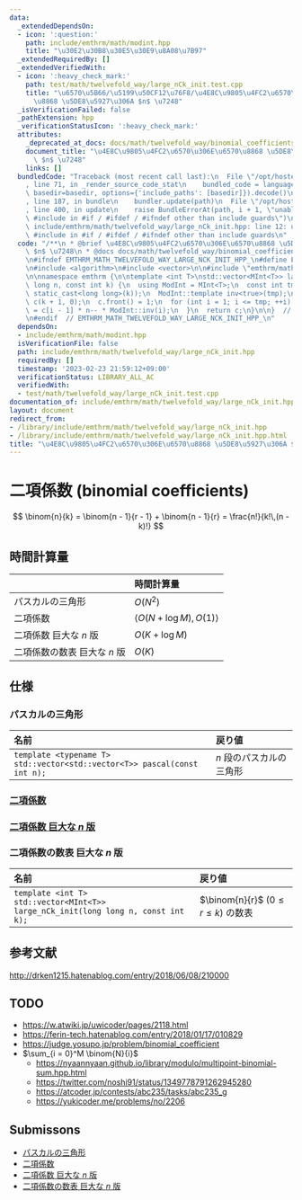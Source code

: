 ```yaml
---
data:
  _extendedDependsOn:
  - icon: ':question:'
    path: include/emthrm/math/modint.hpp
    title: "\u30E2\u30B8\u30E5\u30E9\u8A08\u7B97"
  _extendedRequiredBy: []
  _extendedVerifiedWith:
  - icon: ':heavy_check_mark:'
    path: test/math/twelvefold_way/large_nCk_init.test.cpp
    title: "\u6570\u5B66/\u5199\u50CF12\u76F8/\u4E8C\u9805\u4FC2\u6570\u306E\u6570\
      \u8868 \u5DE8\u5927\u306A $n$ \u7248"
  _isVerificationFailed: false
  _pathExtension: hpp
  _verificationStatusIcon: ':heavy_check_mark:'
  attributes:
    _deprecated_at_docs: docs/math/twelvefold_way/binomial_coefficients.md
    document_title: "\u4E8C\u9805\u4FC2\u6570\u306E\u6570\u8868 \u5DE8\u5927\u306A\
      \ $n$ \u7248"
    links: []
  bundledCode: "Traceback (most recent call last):\n  File \"/opt/hostedtoolcache/Python/3.9.16/x64/lib/python3.9/site-packages/onlinejudge_verify/documentation/build.py\"\
    , line 71, in _render_source_code_stat\n    bundled_code = language.bundle(stat.path,\
    \ basedir=basedir, options={'include_paths': [basedir]}).decode()\n  File \"/opt/hostedtoolcache/Python/3.9.16/x64/lib/python3.9/site-packages/onlinejudge_verify/languages/cplusplus.py\"\
    , line 187, in bundle\n    bundler.update(path)\n  File \"/opt/hostedtoolcache/Python/3.9.16/x64/lib/python3.9/site-packages/onlinejudge_verify/languages/cplusplus_bundle.py\"\
    , line 400, in update\n    raise BundleErrorAt(path, i + 1, \"unable to process\
    \ #include in #if / #ifdef / #ifndef other than include guards\")\nonlinejudge_verify.languages.cplusplus_bundle.BundleErrorAt:\
    \ include/emthrm/math/twelvefold_way/large_nCk_init.hpp: line 12: unable to process\
    \ #include in #if / #ifdef / #ifndef other than include guards\n"
  code: "/**\n * @brief \u4E8C\u9805\u4FC2\u6570\u306E\u6570\u8868 \u5DE8\u5927\u306A\
    \ $n$ \u7248\n * @docs docs/math/twelvefold_way/binomial_coefficients.md\n */\n\
    \n#ifndef EMTHRM_MATH_TWELVEFOLD_WAY_LARGE_NCK_INIT_HPP_\n#define EMTHRM_MATH_TWELVEFOLD_WAY_LARGE_NCK_INIT_HPP_\n\
    \n#include <algorithm>\n#include <vector>\n\n#include \"emthrm/math/modint.hpp\"\
    \n\nnamespace emthrm {\n\ntemplate <int T>\nstd::vector<MInt<T>> large_nCk_init(long\
    \ long n, const int k) {\n  using ModInt = MInt<T>;\n  const int tmp = std::min(n,\
    \ static_cast<long long>(k));\n  ModInt::template inv<true>(tmp);\n  std::vector<ModInt>\
    \ c(k + 1, 0);\n  c.front() = 1;\n  for (int i = 1; i <= tmp; ++i) {\n    c[i]\
    \ = c[i - 1] * n-- * ModInt::inv(i);\n  }\n  return c;\n}\n\n}  // namespace emthrm\n\
    \n#endif  // EMTHRM_MATH_TWELVEFOLD_WAY_LARGE_NCK_INIT_HPP_\n"
  dependsOn:
  - include/emthrm/math/modint.hpp
  isVerificationFile: false
  path: include/emthrm/math/twelvefold_way/large_nCk_init.hpp
  requiredBy: []
  timestamp: '2023-02-23 21:59:12+09:00'
  verificationStatus: LIBRARY_ALL_AC
  verifiedWith:
  - test/math/twelvefold_way/large_nCk_init.test.cpp
documentation_of: include/emthrm/math/twelvefold_way/large_nCk_init.hpp
layout: document
redirect_from:
- /library/include/emthrm/math/twelvefold_way/large_nCk_init.hpp
- /library/include/emthrm/math/twelvefold_way/large_nCk_init.hpp.html
title: "\u4E8C\u9805\u4FC2\u6570\u306E\u6570\u8868 \u5DE8\u5927\u306A $n$ \u7248"
---
```

# 二項係数 (binomial coefficients)

$$
  \binom{n}{k} = \binom{n - 1}{r - 1} + \binom{n - 1}{r} = \frac{n!}{k!\,(n - k)!}
$$


## 時間計算量

||時間計算量|
|:--|:--|
|パスカルの三角形|$O(N^2)$|
|二項係数|$\langle O(N + \log{M}), O(1) \rangle$|
|二項係数 巨大な $n$ 版|$O(K + \log{M})$|
|二項係数の数表 巨大な $n$ 版|$O(K)$|


## 仕様

### パスカルの三角形

|名前|戻り値|
|:--|:--|
|`template <typename T>`<br>`std::vector<std::vector<T>> pascal(const int n);`|$n$ 段のパスカルの三角形|


### [二項係数](../../../include/emthrm/math/modint.hpp)


### [二項係数 巨大な $n$ 版](../../../include/emthrm/math/modint.hpp)


### 二項係数の数表 巨大な $n$ 版

|名前|戻り値|
|:--|:--|
|`template <int T>`<br>`std::vector<MInt<T>> large_nCk_init(long long n, const int k);`|$\binom{n}{r}$ ($0 \leq r \leq k$) の数表|


## 参考文献

http://drken1215.hatenablog.com/entry/2018/06/08/210000


## TODO

- https://w.atwiki.jp/uwicoder/pages/2118.html
- https://ferin-tech.hatenablog.com/entry/2018/01/17/010829
- https://judge.yosupo.jp/problem/binomial_coefficient
- $\sum_{i = 0}^M \binom{N}{i}$
  - https://nyaannyaan.github.io/library/modulo/multipoint-binomial-sum.hpp.html
  - https://twitter.com/noshi91/status/1349778791262945280
  - https://atcoder.jp/contests/abc235/tasks/abc235_g
  - https://yukicoder.me/problems/no/2206


## Submissons

- [パスカルの三角形](https://atcoder.jp/contests/abc254/submissions/32252670)
- [二項係数](https://yukicoder.me/submissions/625071)
- [二項係数 巨大な $n$ 版](https://onlinejudge.u-aizu.ac.jp/solutions/problem/3071/review/5265683/emthrm/C++17)
- [二項係数の数表 巨大な $n$ 版](https://yukicoder.me/submissions/820076)
